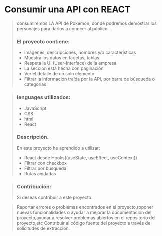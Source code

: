 # Consumir una API con REACT
> consumiremos LA API de Pokemon, donde podremos demostrar los  personajes para darlos a conocer al público.
> 
>### El proyecto contiene:
> - imágenes, descripciones, nombres y/o        características
> - Muestra los datos en tarjetas, tablas
> - Respeta la UI (User-Interface) de la empresa
> - La sección está hecha con paginación
> - Ver el detalle de un solo elemento
> - Filtrar la información traída por la API, por barra de búsqueda o categorías


>### lenguages utilizados:
>- JavaScript
>- CSS
>- html
>- React
>### Descripción.
>  En este proyecto he aprendido a utilizar:
>- React desde Hooks((useState, useEffect, useContext))
>- Filtrar con checkbox
>- Filtrar por busqueda
>- Rutas anidadas

>### Contribución:
  >Si deseas contribuir a este proyecto:

>Reportar errores o problemas encontrados en el proyecto,roponer nuevas funcionalidades o ayudar a mejorar la documentación del proyecto,ayudar a resolver problemas abiertos en el repositorio del proyecto,etc 
Contribuir al código fuente del proyecto a través de solicitudes de extracción. 